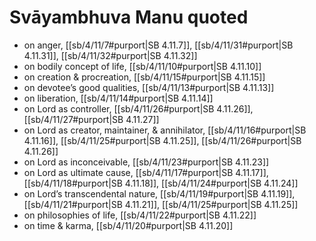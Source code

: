 # Svāyambhuva Manu quoted

* on anger, [[sb/4/11/7#purport|SB 4.11.7]], [[sb/4/11/31#purport|SB 4.11.31]], [[sb/4/11/32#purport|SB 4.11.32]]
* on bodily concept of life, [[sb/4/11/10#purport|SB 4.11.10]]
* on creation & procreation, [[sb/4/11/15#purport|SB 4.11.15]]
* on devotee’s good qualities, [[sb/4/11/13#purport|SB 4.11.13]]
* on liberation, [[sb/4/11/14#purport|SB 4.11.14]]
* on Lord as controller, [[sb/4/11/26#purport|SB 4.11.26]], [[sb/4/11/27#purport|SB 4.11.27]]
* on Lord as creator, maintainer, & annihilator, [[sb/4/11/16#purport|SB 4.11.16]], [[sb/4/11/25#purport|SB 4.11.25]], [[sb/4/11/26#purport|SB 4.11.26]]
* on Lord as inconceivable, [[sb/4/11/23#purport|SB 4.11.23]]
* on Lord as ultimate cause, [[sb/4/11/17#purport|SB 4.11.17]], [[sb/4/11/18#purport|SB 4.11.18]], [[sb/4/11/24#purport|SB 4.11.24]]
* on Lord’s transcendental nature, [[sb/4/11/19#purport|SB 4.11.19]], [[sb/4/11/21#purport|SB 4.11.21]], [[sb/4/11/25#purport|SB 4.11.25]]
* on philosophies of life, [[sb/4/11/22#purport|SB 4.11.22]]
* on time & karma, [[sb/4/11/20#purport|SB 4.11.20]]
